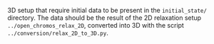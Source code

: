 3D setup that require initial data to be present in the `initial_state/`
directory. The data should be the result of the 2D relaxation setup
`../open_chromos_relax_2D`, converted into 3D with the script
`../conversion/relax_2D_to_3D.py`.
